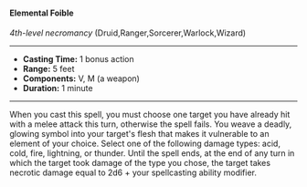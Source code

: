 #### Elemental Foible
*4th-level necromancy* (Druid,Ranger,Sorcerer,Warlock,Wizard)
___
- **Casting Time:** 1 bonus action
- **Range:** 5 feet
- **Components:** V, M (a weapon)
- **Duration:** 1 minute
---
When you cast this spell, you must choose one
target you have already hit with a melee attack this
turn, otherwise the spell fails. You weave a deadly,
glowing symbol into your target's flesh that makes it
vulnerable to an element of your choice. Select one
of the following damage types: acid, cold, fire,
lightning, or thunder. Until the spell ends, at the
end of any turn in which the target took damage of
the type you chose, the target takes necrotic
damage equal to 2d6 + your spellcasting ability
modifier.
